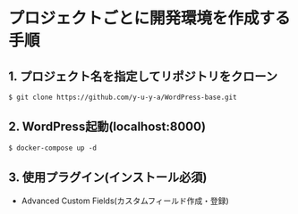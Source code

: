 # プロジェクトごとに開発環境を作成する手順

## 1. プロジェクト名を指定してリポジトリをクローン
```sh:
$ git clone https://github.com/y-u-y-a/WordPress-base.git
```

## 2. WordPress起動(localhost:8000)
```sh:
$ docker-compose up -d
```

## 3. 使用プラグイン(インストール必須)
- Advanced Custom Fields(カスタムフィールド作成・登録)
